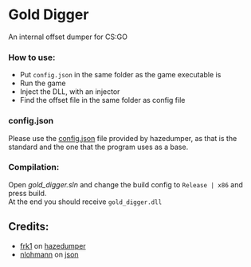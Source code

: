 # Gold Digger
An internal offset dumper for CS:GO

### How to use:
- Put `config.json` in the same folder as the game executable is
- Run the game
- Inject the DLL, with an injector
- Find the offset file in the same folder as config file

### config.json
Please use the [config.json](https://github.com/frk1/hazedumper/blob/master/config.json) file provided by hazedumper, as that is the standard and the
one that the program uses as a base.

### Compilation:
Open *gold_digger.sln* and change the build config to `Release | x86` and press build.    
At the end you should receive `gold_digger.dll`

## Credits:
- [frk1](https://github.com/frk1) on [hazedumper](https://github.com/frk1/hazedumper/)
- [nlohmann](https://github.com/nlohmann) on [json](https://github.com/nlohmann/json)
